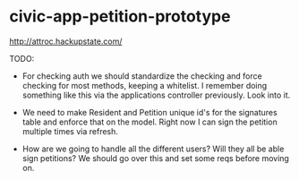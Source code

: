 civic-app-petition-prototype
============================

http://attroc.hackupstate.com/

TODO:
- For checking auth we should standardize the checking and force checking for 
  most methods, keeping a whitelist. I remember doing something like this
  via the applications controller previously. Look into it.

- We need to make Resident and Petition unique id's for the signatures table and 
  enforce that on the model. Right now I can sign the petition multiple times via refresh.

- How are we going to handle all the different users? Will they all be able sign 
  petitions? We should go over this and set some reqs before moving on.